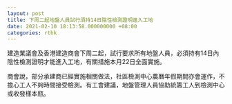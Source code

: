 ```yaml
---
layout: post
title: 下周二起地盤人員試行須持14日陰性檢測證明進入工地
date: 2021-02-10 18:13:58.000000000 +08:00
categories: rthk
---
```


建造業議會及香港建造商會下周二起，試行要求所有地盤人員，必須持有14日內陰性檢測證明才能進入工地，有關措施本月22日全面實施。

商會說，部分承建商已經實施相關做法，社區檢測中心農曆年假期間亦會運作，不擔心工人不夠時間接受檢測。有工會建議，地盤管理人員協助統籌工人到檢測中心或收發樣本瓶。
